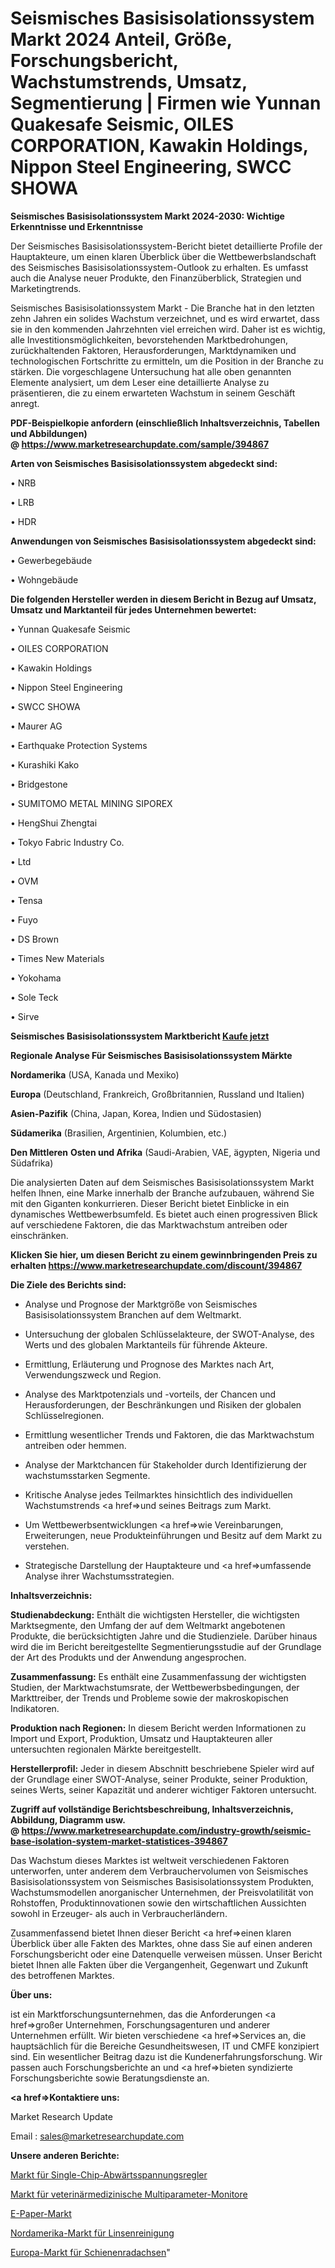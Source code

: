 # Seismisches Basisisolationssystem Markt 2024 Anteil, Größe, Forschungsbericht, Wachstumstrends, Umsatz, Segmentierung | Firmen wie Yunnan Quakesafe Seismic, OILES CORPORATION, Kawakin Holdings, Nippon Steel Engineering, SWCC SHOWA

<strong>Seismisches Basisisolationssystem Markt 2024-2030: Wichtige Erkenntnisse und Erkenntnisse</strong>

Der Seismisches Basisisolationssystem-Bericht bietet detaillierte Profile der Hauptakteure, um einen klaren Überblick über die Wettbewerbslandschaft des Seismisches Basisisolationssystem-Outlook zu erhalten. Es umfasst auch die Analyse neuer Produkte, den Finanzüberblick, Strategien und Marketingtrends.

Seismisches Basisisolationssystem Markt - Die Branche hat in den letzten zehn Jahren ein solides Wachstum verzeichnet, und es wird erwartet, dass sie in den kommenden Jahrzehnten viel erreichen wird. Daher ist es wichtig, alle Investitionsmöglichkeiten, bevorstehenden Marktbedrohungen, zurückhaltenden Faktoren, Herausforderungen, Marktdynamiken und technologischen Fortschritte zu ermitteln, um die Position in der Branche zu stärken. Die vorgeschlagene Untersuchung hat alle oben genannten Elemente analysiert, um dem Leser eine detaillierte Analyse zu präsentieren, die zu einem erwarteten Wachstum in seinem Geschäft anregt.

<strong><b>PDF-Beispielkopie anfordern (einschließlich Inhaltsverzeichnis, Tabellen und Abbildungen) @ </b></strong><strong><a href=https://www.marketresearchupdate.com/sample/394867><strong>https://www.marketresearchupdate.com/sample/394867</u></a></strong></strong>

<strong>Arten von Seismisches Basisisolationssystem abgedeckt sind:</strong>

• NRB

• LRB

• HDR

<strong>Anwendungen von Seismisches Basisisolationssystem abgedeckt sind:</strong>

• Gewerbegebäude

• Wohngebäude

<strong>Die folgenden Hersteller werden in diesem Bericht in Bezug auf Umsatz, Umsatz und Marktanteil für jedes Unternehmen bewertet:</strong>

• Yunnan Quakesafe Seismic

• OILES CORPORATION

• Kawakin Holdings

• Nippon Steel Engineering

• SWCC SHOWA

• Maurer AG

• Earthquake Protection Systems

• Kurashiki Kako

• Bridgestone

• SUMITOMO METAL MINING SIPOREX

• HengShui Zhengtai

• Tokyo Fabric Industry Co.

• Ltd

• OVM

• Tensa

• Fuyo

• DS Brown

• Times New Materials

• Yokohama

• Sole Teck

• Sirve

<strong>Seismisches Basisisolationssystem Marktbericht <a href=https://www.marketresearchupdate.com/buynow/394867>Kaufe jetzt</a></strong>

<strong>Regionale Analyse Für Seismisches Basisisolationssystem Märkte</strong>

<strong>Nordamerika</strong> (USA, Kanada und Mexiko)

<strong>Europa</strong> (Deutschland, Frankreich, Großbritannien, Russland und Italien)

<strong>Asien-Pazifik</strong> (China, Japan, Korea, Indien und Südostasien)

<strong>Südamerika</strong> (Brasilien, Argentinien, Kolumbien, etc.)

<strong>Den Mittleren</strong> <strong>Osten und Afrika</strong> (Saudi-Arabien, VAE, ägypten, Nigeria und Südafrika)

Die analysierten Daten auf dem Seismisches Basisisolationssystem Markt helfen Ihnen, eine Marke innerhalb der Branche aufzubauen, während Sie mit den Giganten konkurrieren. Dieser Bericht bietet Einblicke in ein dynamisches Wettbewerbsumfeld. Es bietet auch einen progressiven Blick auf verschiedene Faktoren, die das Marktwachstum antreiben oder einschränken.

<strong>Klicken Sie hier, um diesen Bericht zu einem gewinnbringenden Preis zu erhalten
</strong><strong><a href=https://www.marketresearchupdate.com/discount/394867>https://www.marketresearchupdate.com/discount/394867</b></u></strong></a>

<strong>Die Ziele des Berichts sind:</strong>

- Analyse und Prognose der Marktgröße von Seismisches Basisisolationssystem Branchen auf dem Weltmarkt.

- Untersuchung der globalen Schlüsselakteure, der SWOT-Analyse, des Werts und des globalen Marktanteils für führende Akteure.

- Ermittlung, Erläuterung und Prognose des Marktes nach Art, Verwendungszweck und Region.

- Analyse des Marktpotenzials und -vorteils, der Chancen und Herausforderungen, der Beschränkungen und Risiken der globalen Schlüsselregionen.

- Ermittlung wesentlicher Trends und Faktoren, die das Marktwachstum antreiben oder hemmen.

- Analyse der Marktchancen für Stakeholder durch Identifizierung der wachstumsstarken Segmente.

- Kritische Analyse jedes Teilmarktes hinsichtlich des individuellen Wachstumstrends <a href=>und</a> seines Beitrags zum Markt.

- Um Wettbewerbsentwicklungen <a href=>wie</a> Vereinbarungen, Erweiterungen, neue Produkteinführungen und Besitz auf dem Markt zu verstehen.

- Strategische Darstellung der Hauptakteure und <a href=>umfas</a>sende Analyse ihrer Wachstumsstrategien.

<strong>Inhaltsverzeichnis:</strong>

<strong>Studienabdeckung:</strong> Enthält die wichtigsten Hersteller, die wichtigsten Marktsegmente, den Umfang der auf dem Weltmarkt angebotenen Produkte, die berücksichtigten Jahre und die Studienziele. Darüber hinaus wird die im Bericht bereitgestellte Segmentierungsstudie auf der Grundlage der Art des Produkts und der Anwendung angesprochen.

<strong>Zusammenfassung:</strong> Es enthält eine Zusammenfassung der wichtigsten Studien, der Marktwachstumsrate, der Wettbewerbsbedingungen, der Markttreiber, der Trends und Probleme sowie der makroskopischen Indikatoren.

<strong>Produktion nach Regionen:</strong> In diesem Bericht werden Informationen zu Import und Export, Produktion, Umsatz und Hauptakteuren aller untersuchten regionalen Märkte bereitgestellt.

<strong>Herstellerprofil:</strong> Jeder in diesem Abschnitt beschriebene Spieler wird auf der Grundlage einer SWOT-Analyse, seiner Produkte, seiner Produktion, seines Werts, seiner Kapazität und anderer wichtiger Faktoren untersucht.

<strong><b>Zugriff auf vollständige Berichtsbeschreibung, Inhaltsverzeichnis, Abbildung, Diagramm usw. @ </b></strong><strong><a href=https://www.marketresearchupdate.com/industry-growth/seismic-base-isolation-system-market-statistices-394867>https://www.marketresearchupdate.com/industry-growth/seismic-base-isolation-system-market-statistices-394867</a></strong>

Das Wachstum dieses Marktes ist weltweit verschiedenen Faktoren unterworfen, unter anderem dem Verbrauchervolumen von Seismisches Basisisolationssystem von Seismisches Basisisolationssystem Produkten, Wachstumsmodellen anorganischer Unternehmen, der Preisvolatilität von Rohstoffen, Produktinnovationen sowie den wirtschaftlichen Aussichten sowohl in Erzeuger- als auch in Verbraucherländern.

Zusammenfassend bietet Ihnen dieser Bericht <a href=>einen</a> klaren Überblick über alle Fakten des Marktes, ohne dass Sie auf einen anderen Forschungsbericht oder eine Datenquelle verweisen müssen. Unser Bericht bietet Ihnen alle Fakten über die Vergangenheit, Gegenwart und Zukunft des betroffenen Marktes.

<strong>Über uns:</strong>

 ist ein Marktforschungsunternehmen, das die Anforderungen <a href=>großer</a> Unternehmen, Forschungsagenturen und anderer Unternehmen erfüllt. Wir bieten verschiedene <a href=>Services</a> an, die hauptsächlich für die Bereiche Gesundheitswesen, IT und CMFE konzipiert sind. Ein wesentlicher Beitrag dazu ist die Kundenerfahrungsforschung. Wir passen auch Forschungsberichte an und <a href=>bieten</a> syndizierte Forschungsberichte sowie Beratungsdienste an.

<strong><a href=>Kontaktiere uns:</a></strong>

Market Research Update

Email : sales@marketresearchupdate.com

<strong>Unsere anderen Berichte:</strong>

<a href=https://www.linkedin.com/pulse/single-chip-step-down-voltage-regulator-market>Markt für Single-Chip-Abwärtsspannungsregler</a>

<a href=https://www.linkedin.com/pulse/veterinary-multi-parameter-monitors-market-2f>Markt für veterinärmedizinische Multiparameter-Monitore</a>

<a href=https://www.linkedin.com/pulse/e-paper-market-research-report-reveals-explosive>E-Paper-Markt</a>

<a href=https://www.linkedin.com/pulse/north-america-lens-cleaning-market-1f>Nordamerika-Markt für Linsenreinigung</a>

<a href=https://www.linkedin.com/pulse/europe-rail-wheel-axle-market-size-production>Europa-Markt für Schienenradachsen</a>"
